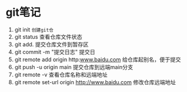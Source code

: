 # git笔记

1. git init  `创建git仓`
2. git status 查看仓库文件状态
3. git add.    提交仓库文件到暂存区
4. git commit -m "提交日志"   提交日
5. git remote  add origin http:www.baidu.com  给仓库起别名，便于提交
6. git push -u origin  main   提交仓库到远端main分支
7. git  remote -v  查看仓库名称和远端地址
8. git remote set-url origin http://www.baidu.com 修改仓库远端地址